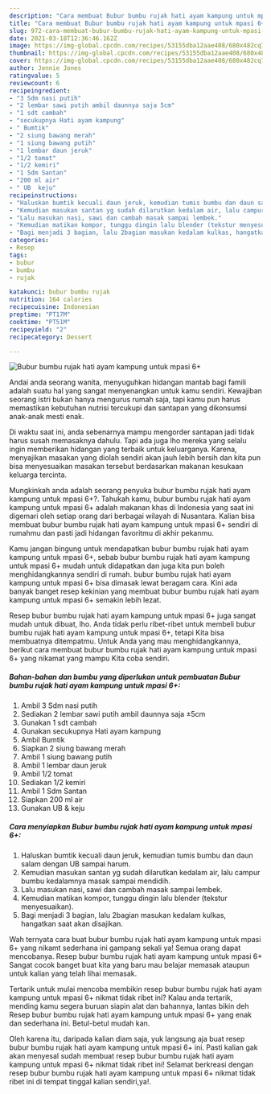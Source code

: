 ```yaml
---
description: "Cara membuat Bubur bumbu rujak hati ayam kampung untuk mpasi 6+ yang lezat Untuk Jualan"
title: "Cara membuat Bubur bumbu rujak hati ayam kampung untuk mpasi 6+ yang lezat Untuk Jualan"
slug: 972-cara-membuat-bubur-bumbu-rujak-hati-ayam-kampung-untuk-mpasi-6-yang-lezat-untuk-jualan
date: 2021-03-18T12:36:46.162Z
image: https://img-global.cpcdn.com/recipes/53155dba12aae408/680x482cq70/bubur-bumbu-rujak-hati-ayam-kampung-untuk-mpasi-6-foto-resep-utama.jpg
thumbnail: https://img-global.cpcdn.com/recipes/53155dba12aae408/680x482cq70/bubur-bumbu-rujak-hati-ayam-kampung-untuk-mpasi-6-foto-resep-utama.jpg
cover: https://img-global.cpcdn.com/recipes/53155dba12aae408/680x482cq70/bubur-bumbu-rujak-hati-ayam-kampung-untuk-mpasi-6-foto-resep-utama.jpg
author: Jennie Jones
ratingvalue: 5
reviewcount: 6
recipeingredient:
- "3 Sdm nasi putih"
- "2 lembar sawi putih ambil daunnya saja 5cm"
- "1 sdt cambah"
- "secukupnya Hati ayam kampung"
- " Bumtik"
- "2 siung bawang merah"
- "1 siung bawang putih"
- "1 lembar daun jeruk"
- "1/2 tomat"
- "1/2 kemiri"
- "1 Sdm Santan"
- "200 ml air"
- " UB  keju"
recipeinstructions:
- "Haluskan bumtik kecuali daun jeruk, kemudian tumis bumbu dan daun salam dengan UB sampai harum."
- "Kemudian masukan santan yg sudah dilarutkan kedalam air, lalu campur bumbu kedalamnya masak sampai mendidih."
- "Lalu masukan nasi, sawi dan cambah masak sampai lembek."
- "Kemudian matikan kompor, tunggu dingin lalu blender (tekstur menyesuaikan)."
- "Bagi menjadi 3 bagian, lalu 2bagian masukan kedalam kulkas, hangatkan saat akan disajikan."
categories:
- Resep
tags:
- bubur
- bumbu
- rujak

katakunci: bubur bumbu rujak 
nutrition: 164 calories
recipecuisine: Indonesian
preptime: "PT17M"
cooktime: "PT51M"
recipeyield: "2"
recipecategory: Dessert

---
```



![Bubur bumbu rujak hati ayam kampung untuk mpasi 6+](https://img-global.cpcdn.com/recipes/53155dba12aae408/680x482cq70/bubur-bumbu-rujak-hati-ayam-kampung-untuk-mpasi-6-foto-resep-utama.jpg)

Andai anda seorang wanita, menyuguhkan hidangan mantab bagi famili adalah suatu hal yang sangat menyenangkan untuk kamu sendiri. Kewajiban seorang istri bukan hanya mengurus rumah saja, tapi kamu pun harus memastikan kebutuhan nutrisi tercukupi dan santapan yang dikonsumsi anak-anak mesti enak.

Di waktu  saat ini, anda sebenarnya mampu mengorder santapan jadi tidak harus susah memasaknya dahulu. Tapi ada juga lho mereka yang selalu ingin memberikan hidangan yang terbaik untuk keluarganya. Karena, menyajikan masakan yang diolah sendiri akan jauh lebih bersih dan kita pun bisa menyesuaikan masakan tersebut berdasarkan makanan kesukaan keluarga tercinta. 



Mungkinkah anda adalah seorang penyuka bubur bumbu rujak hati ayam kampung untuk mpasi 6+?. Tahukah kamu, bubur bumbu rujak hati ayam kampung untuk mpasi 6+ adalah makanan khas di Indonesia yang saat ini digemari oleh setiap orang dari berbagai wilayah di Nusantara. Kalian bisa membuat bubur bumbu rujak hati ayam kampung untuk mpasi 6+ sendiri di rumahmu dan pasti jadi hidangan favoritmu di akhir pekanmu.

Kamu jangan bingung untuk mendapatkan bubur bumbu rujak hati ayam kampung untuk mpasi 6+, sebab bubur bumbu rujak hati ayam kampung untuk mpasi 6+ mudah untuk didapatkan dan juga kita pun boleh menghidangkannya sendiri di rumah. bubur bumbu rujak hati ayam kampung untuk mpasi 6+ bisa dimasak lewat beragam cara. Kini ada banyak banget resep kekinian yang membuat bubur bumbu rujak hati ayam kampung untuk mpasi 6+ semakin lebih lezat.

Resep bubur bumbu rujak hati ayam kampung untuk mpasi 6+ juga sangat mudah untuk dibuat, lho. Anda tidak perlu ribet-ribet untuk membeli bubur bumbu rujak hati ayam kampung untuk mpasi 6+, tetapi Kita bisa membuatnya ditempatmu. Untuk Anda yang mau menghidangkannya, berikut cara membuat bubur bumbu rujak hati ayam kampung untuk mpasi 6+ yang nikamat yang mampu Kita coba sendiri.

<!--inarticleads1-->

##### Bahan-bahan dan bumbu yang diperlukan untuk pembuatan Bubur bumbu rujak hati ayam kampung untuk mpasi 6+:

1. Ambil 3 Sdm nasi putih
1. Sediakan 2 lembar sawi putih ambil daunnya saja ±5cm
1. Gunakan 1 sdt cambah
1. Gunakan secukupnya Hati ayam kampung
1. Ambil  Bumtik
1. Siapkan 2 siung bawang merah
1. Ambil 1 siung bawang putih
1. Ambil 1 lembar daun jeruk
1. Ambil 1/2 tomat
1. Sediakan 1/2 kemiri
1. Ambil 1 Sdm Santan
1. Siapkan 200 ml air
1. Gunakan  UB &amp; keju




<!--inarticleads2-->

##### Cara menyiapkan Bubur bumbu rujak hati ayam kampung untuk mpasi 6+:

1. Haluskan bumtik kecuali daun jeruk, kemudian tumis bumbu dan daun salam dengan UB sampai harum.
1. Kemudian masukan santan yg sudah dilarutkan kedalam air, lalu campur bumbu kedalamnya masak sampai mendidih.
1. Lalu masukan nasi, sawi dan cambah masak sampai lembek.
1. Kemudian matikan kompor, tunggu dingin lalu blender (tekstur menyesuaikan).
1. Bagi menjadi 3 bagian, lalu 2bagian masukan kedalam kulkas, hangatkan saat akan disajikan.




Wah ternyata cara buat bubur bumbu rujak hati ayam kampung untuk mpasi 6+ yang nikamt sederhana ini gampang sekali ya! Semua orang dapat mencobanya. Resep bubur bumbu rujak hati ayam kampung untuk mpasi 6+ Sangat cocok banget buat kita yang baru mau belajar memasak ataupun untuk kalian yang telah lihai memasak.

Tertarik untuk mulai mencoba membikin resep bubur bumbu rujak hati ayam kampung untuk mpasi 6+ nikmat tidak ribet ini? Kalau anda tertarik, mending kamu segera buruan siapin alat dan bahannya, lantas bikin deh Resep bubur bumbu rujak hati ayam kampung untuk mpasi 6+ yang enak dan sederhana ini. Betul-betul mudah kan. 

Oleh karena itu, daripada kalian diam saja, yuk langsung aja buat resep bubur bumbu rujak hati ayam kampung untuk mpasi 6+ ini. Pasti kalian gak akan menyesal sudah membuat resep bubur bumbu rujak hati ayam kampung untuk mpasi 6+ nikmat tidak ribet ini! Selamat berkreasi dengan resep bubur bumbu rujak hati ayam kampung untuk mpasi 6+ nikmat tidak ribet ini di tempat tinggal kalian sendiri,ya!.

